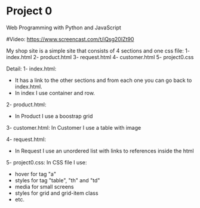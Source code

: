# Project 0

Web Programming with Python and JavaScript

#Video: https://www.screencast.com/t/iQsg20IZt90

My shop site is a simple site that consists of 4 sections and one css file:
1- index.html
2- product.html
3- request.html
4- customer.html
5- project0.css

Detail:
1- index.html:
- It has a link to the other sections and from each one you can go back to index.html.
- In index I use container and row.

2- product.html:
- In Product I use a boostrap grid

3- customer.html:
In Customer I use a table with image

4- request.html:
- In Request I use an unordered list with links to references inside the html

5- project0.css:
In CSS file I use:
- hover for tag "a"
- styles for tag "table", "th" and "td"
- media for small screens
- styles for grid and grid-item class
- etc.
